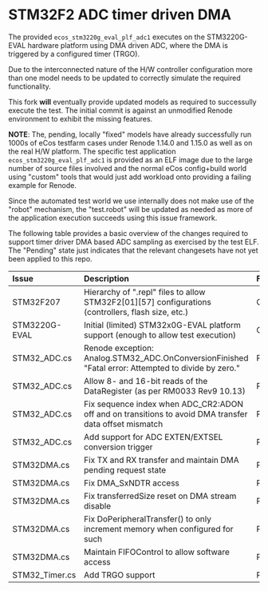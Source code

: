 # STM32F2 ADC timer driven DMA

The provided `ecos_stm3220g_eval_plf_adc1` executes on the
STM3220G-EVAL hardware platform using DMA driven ADC, where the DMA is
triggered by a configured timer (TRGO).

Due to the interconnected nature of the H/W controller configuration
more than one model needs to be updated to correctly simulate the
required functionality.

This fork **will** eventually provide updated models as required to
successully execute the test. The initial commit is against an
unmodified Renode environment to exhibit the missing features.

**NOTE**: The, pending, locally "fixed" models have already
successfully run 1000s of eCos testfarm cases under Renode 1.14.0 and
1.15.0 as well as on the real H/W platform. The specific test
application `ecos_stm3220g_eval_plf_adc1` is provided as an ELF image
due to the large number of source files involved and the normal eCos
config+build world using "custom" tools that would just add workload
onto providing a failing example for Renode.

Since the automated test world we use internally does not make use of
the "robot" mechanism, the "test.robot" will be updated as needed as
more of the application execution succeeds using this issue framework.

The following table provides a basic overview of the changes required
to support timer driver DMA based ADC sampling as exercised by the
test ELF. The "Pending" state just indicates that the relevant
changesets have not yet been applied to this repo.

| Issue            | Description                                                                                            | Fix
|:-----------------|:-------------------------------------------------------------------------------------------------------|:-------
| STM32F207        | Hierarchy of ".repl" files to allow STM32F2[01][57] configurations (controllers, flash size, etc.)     | Committed
| STM3220G-EVAL    | Initial (limited) STM32x0G-EVAL platform support (enough to allow test execution)                      | Committed
| STM32_ADC.cs     | Renode exception: Analog.STM32_ADC.OnConversionFinished "Fatal error: Attempted to divide by zero."    | Pending
| STM32_ADC.cs     | Allow 8- and 16-bit reads of the DataRegister (as per RM0033 Rev9 10.13)                               | Pending
| STM32_ADC.cs     | Fix sequence index when ADC_CR2:ADON off and on transitions to avoid DMA transfer data offset mismatch | Pending
| STM32_ADC.cs     | Add support for ADC EXTEN/EXTSEL conversion trigger                                                    | Pending
| STM32DMA.cs      | Fix TX and RX transfer and maintain DMA pending request state                                          | Pending
| STM32DMA.cs      | Fix DMA_SxNDTR access                                                                                  | Pending
| STM32DMA.cs      | Fix transferredSize reset on DMA stream disable                                                        | Pending
| STM32DMA.cs      | Fix DoPeripheralTransfer() to only increment memory when configured for such                           | Pending
| STM32DMA.cs      | Maintain FIFOControl to allow software access                                                          | Pending
| STM32_Timer.cs   | Add TRGO support                                                                                       | Pending
